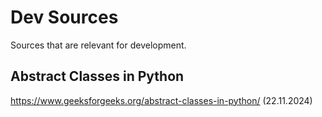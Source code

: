 # Dev Sources

Sources that are relevant for development.

## Abstract Classes in Python
https://www.geeksforgeeks.org/abstract-classes-in-python/ (22.11.2024)
